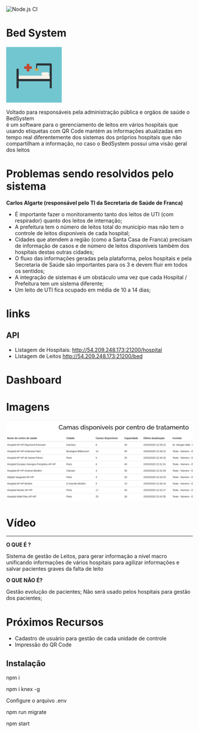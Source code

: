 
![Node.js CI](https://github.com/johnnyvaz1/BedSystem/workflows/Node.js%20CI/badge.svg)

# Bed System
![Logo](/docs/logo2.png)

Voltado para responsáveis pela administração pública e orgãos de saúde o BedSystem  
é um software para o gerenciamento de leitos em vários hospitais
que usando etiquetas com QR Code mantém as informações atualizadas em tempo real
diferentemente dos sistemas dos próprios hospitais que não compartilham a informação,
no caso o BedSystem possui uma visão geral dos leitos


# Problemas sendo resolvidos pelo sistema
 __Carlos Algarte (responsável pelo TI da Secretaria de Saúde de Franca)__

 * É importante fazer o monitoramento tanto dos leitos de UTI (com respirador) quanto dos leitos de internação;
 * A prefeitura tem o número de leitos total do município mas não tem o controle de leitos disponíveis de cada hospital;
 * Cidades que atendem a região (como a Santa Casa de Franca) precisam de informação de casos e de número de leitos disponíveis também dos hospitais destas outras cidades;
 * O fluxo das informações geradas pela plataforma, pelos hospitais e pela Secretaria de Saúde são importantes para os 3 e devem fluir em todos os sentidos;
 * A integração de sistemas é um obstáculo uma vez que cada Hospital / Prefeitura tem um sistema diferente;
 * Um leito de UTI fica ocupado em média de 10 a 14 dias;

 # links
 ## API
  * Listagem de Hospitais:
 http://54.209.248.173:21200/hospital
  * Listagem de Leitos
 http://54.209.248.173:21200/bed


# Dashboard



# Imagens

![Camas Disponiveis](/docs/camas-disponiveis.png)

# Vídeo


--------
 __O QUE É ?__

Sistema de gestão de Leitos, para gerar informação a nível macro unificando informações de vários hospitais para agilizar informações e salvar pacientes graves da falta de leito

 __O QUE NÃO É?__

Gestão evolução de pacientes;
Não será usado pelos hospitais para gestão dos pacientes;


# Próximos Recursos

 * Cadastro de usuário para gestão de cada unidade de controle
 * Impressão do QR Code

## Instalação

  npm i
  
  npm i knex -g
  
Configure o arquivo .env  

  npm run migrate
  
  npm start
